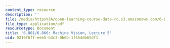 ```yaml
---
content_type: resource
description: ''
file: /media/https%3A/open-learning-course-data-rc.s3.amazonaws.com/6-801-machine-vision-fall-2020/0219f6ffeee5b3c30b6b1f654db65df1_MIT6_801F20_lec5.pdf
file_type: application/pdf
resourcetype: Document
title: '6.801/6.866: Machine Vision, Lecture 5'
uid: 0219f6ff-eee5-b3c3-0b6b-1f654db65df1
---
```


